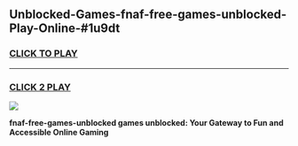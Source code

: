 
## Unblocked-Games-fnaf-free-games-unblocked-Play-Online-#1u9dt
<h3>
<a href="https://premium.freeplayer.one?title=fnaf-free-games-unblocked&ref=27F">CLICK TO PLAY</a></h3>
<hr>

<h3>
<a href="https://premium.freeplayer.one?title=fnaf-free-games-unblocked&ref=27F">CLICK 2 PLAY</a>
  
</h3>

<a href="https://premium.freeplayer.one?title=fnaf-free-games-unblocked&ref=27F"><img src="https://clearcache.store/games.png"></a>


**fnaf-free-games-unblocked games unblocked: Your Gateway to Fun and Accessible Online Gaming**
